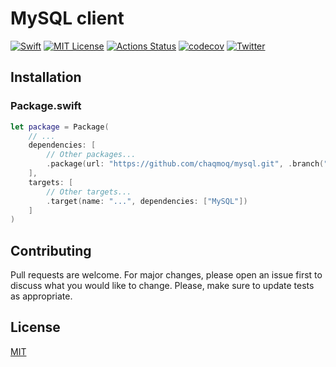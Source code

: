 # MySQL client
[![Swift](https://img.shields.io/badge/swift-5.1-brightgreen.svg)](https://swift.org/download/#releases) [![MIT License](https://img.shields.io/badge/license-MIT-brightgreen.svg)](https://github.com/chaqmoq/mysql/blob/master/LICENSE/) [![Actions Status](https://github.com/chaqmoq/mysql/workflows/development/badge.svg)](https://github.com/chaqmoq/mysql/actions) [![codecov](https://codecov.io/gh/chaqmoq/mysql/branch/master/graph/badge.svg)](https://codecov.io/gh/chaqmoq/mysql) [![Twitter](https://img.shields.io/badge/twitter-chaqmoqdev-brightgreen.svg)](https://twitter.com/chaqmoqdev)

## Installation

### Package.swift
```swift
let package = Package(
    // ...
    dependencies: [
        // Other packages...
        .package(url: "https://github.com/chaqmoq/mysql.git", .branch("master"))
    ],
    targets: [
        // Other targets...
        .target(name: "...", dependencies: ["MySQL"])
    ]
)
```

## Contributing
Pull requests are welcome. For major changes, please open an issue first to discuss what you would like to change. Please, make sure to update tests as appropriate.

## License
[MIT](https://github.com/chaqmoq/mysql/blob/master/LICENSE)
